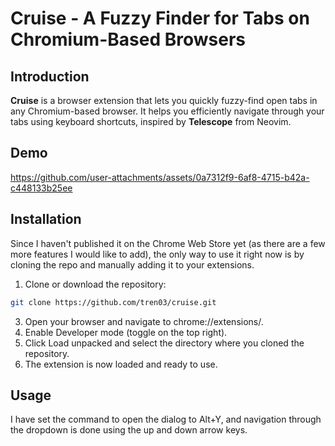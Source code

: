 # Cruise - A Fuzzy Finder for Tabs on Chromium-Based Browsers
## Introduction
****Cruise**** is a browser extension that lets you quickly fuzzy-find open tabs in any Chromium-based browser. It helps you efficiently navigate through your tabs using keyboard shortcuts, inspired by ****Telescope**** from Neovim.

## Demo
https://github.com/user-attachments/assets/0a7312f9-6af8-4715-b42a-c448133b25ee

## Installation
Since I haven't published it on the Chrome Web Store yet (as there are a few more features I would like to add), the only way to use it right now is by cloning the repo and manually adding it to your extensions.
1. Clone or download the repository:
   
```sh
git clone https://github.com/tren03/cruise.git
```
3. Open your browser and navigate to chrome://extensions/.
4. Enable Developer mode (toggle on the top right).
5. Click Load unpacked and select the directory where you cloned the repository.
6. The extension is now loaded and ready to use.

## Usage
I have set the command to open the dialog to Alt+Y, and navigation through the dropdown is done using the up and down arrow keys.
